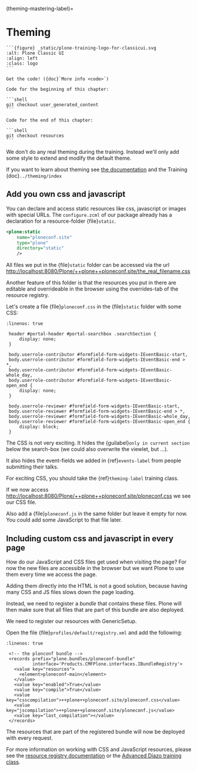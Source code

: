 (theming-mastering-label)=

# Theming

````{sidebar} Plone Classic UI Chapter
```{figure} _static/plone-training-logo-for-classicui.svg
:alt: Plone Classic UI
:align: left
:class: logo
```

Get the code! ({doc}`More info <code>`)

Code for the beginning of this chapter:

```shell
git checkout user_generated_content
```

Code for the end of this chapter:

```shell
git checkout resources
```
````

We don't do any real theming during the training. Instead we'll only add some style to extend and modify the default theme.

If you want to learn about theming see [the documentation](https://docs.plone.org/adapt-and-extend/theming/index.html) and the Training {doc}`../theming/index`

## Add you own css and javascript

You can declare and access static resources like css, javascript or images with special URLs.
The `configure.zcml` of our package already has a declaration for a resource-folder {file}`static`.

```xml
<plone:static
    name="ploneconf.site"
    type="plone"
    directory="static"
    />
```

All files we put in the {file}`static` folder can be accessed via the url <http://localhost:8080/Plone/++plone++ploneconf.site/the_real_filename.css>

Another feature of this folder is that the resources you put in there are editable and overrideable in the browser
using the overrides-tab of the resource registry.

Let's create a file {file}`ploneconf.css` in the {file}`static` folder with some CSS:

```{code-block} CSS
:linenos: true

 header #portal-header #portal-searchbox .searchSection {
     display: none;
 }

 body.userrole-contributor #formfield-form-widgets-IEventBasic-start,
 body.userrole-contributor #formfield-form-widgets-IEventBasic-end > *,
 body.userrole-contributor #formfield-form-widgets-IEventBasic-whole_day,
 body.userrole-contributor #formfield-form-widgets-IEventBasic-open_end {
     display: none;
 }

 body.userrole-reviewer #formfield-form-widgets-IEventBasic-start,
 body.userrole-reviewer #formfield-form-widgets-IEventBasic-end > *,
 body.userrole-reviewer #formfield-form-widgets-IEventBasic-whole_day,
 body.userrole-reviewer #formfield-form-widgets-IEventBasic-open_end {
     display: block;
 }
```

The CSS is not very exciting.
It hides the {guilabel}`only in current section` below the search-box (we could also overwrite the viewlet, but ...).

It also hides the event-fields we added in {ref}`events-label` from people submitting their talks.

For exciting CSS, you should take the {ref}`theming-label` training class.

If we now access <http://localhost:8080/Plone/++plone++ploneconf.site/ploneconf.css> we see our CSS file.

Also add a {file}`ploneconf.js` in the same folder but leave it empty for now. You could add some JavaScript to that file later.

## Including custom css and javascript in every page

How do our JavaScript and CSS files get used when visiting the page?
For now the new files are accessible in the browser but we want Plone to use them every time we access the page.

Adding them directly into the HTML is not a good solution, because having many CSS and JS files slows down the page loading.

Instead, we need to register a *bundle* that contains these files.
Plone will then make sure that all files that are part of this bundle are also deployed.

We need to register our resources with GenericSetup.

Open the file {file}`profiles/default/registry.xml` and add the following:

```{code-block} xml
:linenos: true

 <!-- the plonconf bundle -->
 <records prefix="plone.bundles/ploneconf-bundle"
          interface='Products.CMFPlone.interfaces.IBundleRegistry'>
   <value key="resources">
     <element>ploneconf-main</element>
   </value>
   <value key="enabled">True</value>
   <value key="compile">True</value>
   <value key="csscompilation">++plone++ploneconf.site/ploneconf.css</value>
   <value key="jscompilation">++plone++ploneconf.site/ploneconf.js</value>
   <value key="last_compilation"></value>
 </records>
```

The resources that are part of the registered bundle will now be deployed with every request.

For more information on working with CSS and JavaScript resources, please see the [resource registry documentation](https://docs.plone.org/adapt-and-extend/theming/resourceregistry.html)
or the [Advanced Diazo training class](https://training.plone.org/5/theming/adv-diazo.html).
